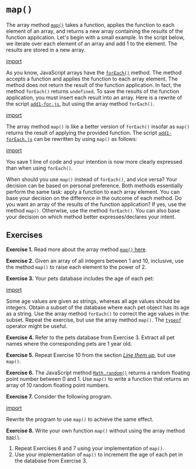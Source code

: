 # `map()`

The array method
[`map()`](https://developer.mozilla.org/en-US/docs/Web/JavaScript/Reference/Global_Objects/Array/map)
takes a function, applies the function to each element of an array, and returns
a new array containing the results of the function application. Let's begin with
a small example. In the script below, we iterate over each element of an array
and add 1 to the element. The results are stored in a new array.

[import](code/add1-for.js)

As you know, JavaScript arrays have the
[`forEach()`](https://developer.mozilla.org/en-US/docs/Web/JavaScript/Reference/Global_Objects/Array/forEach)
method. The method accepts a function and applies the function to each array
element. The method does not return the result of the function application. In
fact, the method `forEach()` returns `undefined`. To save the results of the
function application, you must insert each result into an array. Here is a
rewrite of the script [`add1-for.js`](code/add1-for.js), but using the array
method `forEach()`.

[import](code/add1-forEach.js)

The array method `map()` is like a better version of `forEach()` insofar as
`map()` returns the result of applying the provided function. The script
[`add1-forEach.js`](code/add1-forEach.js) can be rewritten by using `map()` as
follows:

[import](code/add1-map.js)

You save 1 line of code and your intention is now more clearly expressed than
when using `forEach()`.

When should you use `map()` instead of `forEach()`, and vice versa? Your
decision can be based on personal preference. Both methods essentially perform
the same task: apply a function to each array element. You can base your
decision on the difference in the outcome of each method. Do you want an array
of the results of the function application? If yes, use the method `map()`.
Otherwise, use the method `forEach()`. You can also base your decision on which
method better expresses/declares your intent.

<!-- ====================================================================== -->

## Exercises

**Exercise 1.** Read more about the array method
[`map()` here](https://developer.mozilla.org/en-US/docs/Web/JavaScript/Reference/Global_Objects/Array/map).

**Exercise 2.** Given an array of all integers between 1 and 10, inclusive, use
the method `map()` to raise each element to the power of 2.

**Exercise 3.** Your pets database includes the age of each pet:

[import](code/pet-db.js)

Some age values are given as strings, whereas all age values should be integers.
Obtain a subset of the database where each pet object has its age as a string.
Use the array method `forEach()` to correct the age values in the subset. Repeat
the exercise, but use the array method `map()`. The
[`typeof`](https://developer.mozilla.org/en-US/docs/Web/JavaScript/Reference/Operators/typeof)
operator might be useful.

**Exercise 4.** Refer to the pets database from Exercise 3. Extract all pet
names where the corresponding pets are 1 year old.

**Exercise 5.** Repeat Exercise 10 from the section
[_Line them up_](../organize/array.md), but use `map()`.

**Exercise 6.** The JavaScript method
[`Math.random()`](https://developer.mozilla.org/en-US/docs/Web/JavaScript/Reference/Global_Objects/Math/random)
returns a random floating point number between 0 and 1. Use `map()` to write a
function that returns an array of 10 random floating point numbers.

**Exercise 7.** Consider the following program.

[import](code/count.js)

Rewrite the program to use `map()` to achieve the same effect.

**Exercise 8.** Write your own function `map()` without using the array method
[`map()`](https://developer.mozilla.org/en-US/docs/Web/JavaScript/Reference/Global_Objects/Array/map).

1. Repeat Exercises 6 and 7 using your implementation of `map()`.
1. Use your implementation of `map()` to increment the age of each pet in the
   database from Exercise 3.
